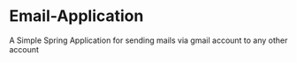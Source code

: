 # Email-Application
A Simple Spring Application for sending mails via gmail account to any other account
